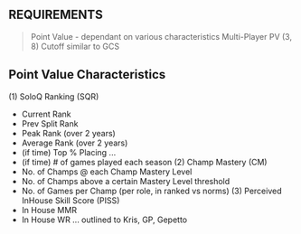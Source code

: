 

## REQUIREMENTS
> Point Value - dependant on various characteristics 
> Multi-Player PV (3, 8) Cutoff similar to GCS

## Point Value Characteristics 
(1) SoloQ Ranking (SQR)
- Current Rank
- Prev Split Rank
- Peak Rank (over 2 years)
- Average Rank (over 2 years) 
- (if time) Top % Placing ... 
- (if time) # of games played each season 
(2) Champ Mastery (CM)
- No. of Champs @ each Champ Mastery Level
- No. of Champs above a certain Mastery Level threshold
- No. of Games per Champ (per role, in ranked vs norms) 
(3) Perceived InHouse Skill Score (PISS) 
- In House MMR
- In House WR
... outlined to Kris, GP, Gepetto
